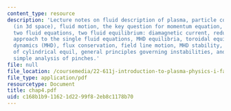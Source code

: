 ```yaml
---
content_type: resource
description: 'Lecture notes on fluid description of plasma, particle conservation
  (in 3d space), fluid motion, the key question for momentum equation, summary of
  two fluid equations, two fluid equilibrium: diamagnetic current, reduction of fluid
  approach to the single fluid equations, MHD equilibria, toroidal equilibrium, plasma
  dynamics (MHD), flux conservation, field line motion, MHD stability, general perturbations
  of cylindrical equil, general principles governing instabilities, and a quick and
  simple analysis of pinches.'
file: null
file_location: /coursemedia/22-611j-introduction-to-plasma-physics-i-fall-2006/c168b1b911621d2299f82eb8c1178b70_chap4.pdf
file_type: application/pdf
resourcetype: Document
title: chap4.pdf
uid: c168b1b9-1162-1d22-99f8-2eb8c1178b70
---
```

